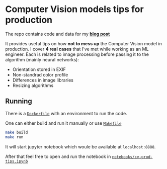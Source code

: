 # Computer Vision models tips for production

The repo contains code and data for my [**blog post**](https://towardsdatascience.com/4-ways-to-mess-up-your-computer-vision-model-in-production-d4e198486928)

It provides useful tips on how **not to mess up** the Computer Vision model in production. I cover **4 real cases** that I've met while working as an ML engineer. Each is related to image processing before passing it to the algorithm (mainly neural networks):

- Orientation stored in EXIF
- Non-standrad color profile
- Differences in image libraries
- Resizing algorithms

## Running

There is a  [`Dockerfile`](./Dockerfile) with an environment to run the code.

One can either build and run it manually or use [`Makefile`](./Makefile)

```bash
make build
make run
```

It will start jupyter notebook which woule be available at `localhost:8888`.

After that feel free to open and run the notebook in [`notebooks/cv-prod-tips.ipynb`](notebooks/cv-prod-tips.ipynb)
